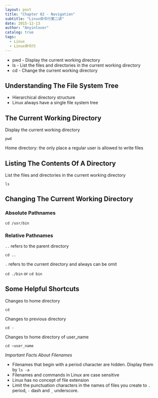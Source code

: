 ```yaml
---
layout: post
title: "Chapter 02 - Navigation"
subtitle: "Linux命令行第二讲"
date: 2015-12-13
author: "Anyinlover"
catalog: true
tags:
  - Linux
  - Linux命令行
---
```


* pwd - Display the current working directory
* ls - List the files and directories in the current working directory
* cd - Change the current working directory


## Understanding The File System Tree
* Hierarchical directory structure
* Linux always have a single file system tree

## The Current Working Directory
Display the current working directory

    pwd

Home directory: the only place a regular user is allowed to write files

## Listing The Contents Of A Directory
List the files and directories in the current working directory

    ls

## Changing The Current Working Directory

### Absolute Pathnames

    cd /usr/bin

### Relative Pathnames
`..` refers to the parent directory

    cd ..

`.` refers to the current directory and always can be omit

`cd ./bin` or `cd bin`

## Some Helpful Shortcuts
Changes to home directory

    cd

Changes to previous directory

    cd -

Changes to home directory of user_name

    cd ~user_name

*Important Facts About Filenames*

* Filenames that begin with a period character are hidden. Display them by `ls -a`
* Filenames and commands in Linux are case sensitive
* Linux has no concept of file extension
* Limit the punctuation characters in the names of files you create to `.` period, `-` dash and `_` underscore.
